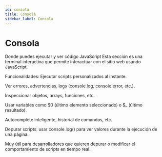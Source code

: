 ```yaml
---
id: consola
title: Consola
sidebar_label: Consola
---
```


# Consola

Donde puedes ejecutar y ver código JavaScript
Esta sección es una terminal interactiva que permite interactuar con el sitio web usando JavaScript.

Funcionalidades:
Ejecutar scripts personalizados al instante.

Ver errores, advertencias, logs (console.log, console.error, etc.).

Inspeccionar objetos, arrays, funciones, etc.

Usar variables como $0 (último elemento seleccionado) o $_ (último resultado).

Autocomplete inteligente, historial de comandos, etc.

Depurar scripts: usar console.log() para ver valores durante la ejecución de una página.

Muy útil para desarrolladores que quieren depurar o modificar el comportamiento de scripts en tiempo real.